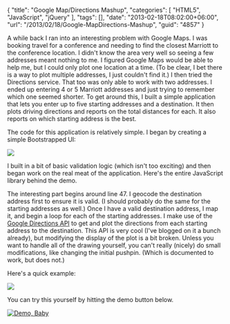 {
	"title": "Google Map/Directions Mashup",
	"categories": [
		"HTML5",
		"JavaScript",
		"jQuery"
	],
	"tags": [],
	"date": "2013-02-18T08:02:00+06:00",
	"url": "/2013/02/18/Google-MapDirections-Mashup",
	"guid": "4857"
}

A while back I ran into an interesting problem with Google Maps. I was booking travel for a conference and needing to find the closest Marriott to the conference location. I didn't know the area very well so seeing a few addresses meant nothing to me. I figured Google Maps would be able to help me, but I could only plot one location at a time. (To be clear, I bet there is a way to plot multiple addresses, I just couldn't find it.) I then tried the Directions service. That too was only able to work with two addresses. I ended up entering 4 or 5 Marriott addresses and just trying to remember which one seemed shorter. To get around this, I built a simple application that lets you enter up to five starting addresses and a destination. It then plots driving directions and reports on the total distances for each. It also reports on which starting address is the best.
<!--more-->
The code for this application is relatively simple. I began by creating a simple Bootstrapped UI:

<img src="https://static.raymondcamden.com/images/screenshot64.png" />

I built in a bit of basic validation logic (which isn't too exciting) and then began work on the real meat of the application. Here's the entire JavaScript library behind the demo.

<script src="https://gist.github.com/cfjedimaster/4977674.js"></script>

The interesting part begins around line 47. I geocode the destination address first to ensure it is valid. (I should probably do the same for the starting addresses as well.) Once I have a valid destination address, I map it, and begin a loop for each of the starting addresses. I make use of the <a href="https://developers.google.com/maps/documentation/directions/">Google Directions API</a> to get and plot the directions from each starting address to the destination. This API is very cool (I've blogged on it a bunch already), but modifying the display of the plot is a bit broken. Unless you want to handle all of the drawing yourself, you can't really (nicely) do small modifications, like changing the initial pushpin. (Which is documented to work, but does not.) 

Here's a quick example:

<img src="https://static.raymondcamden.com/images/screenshot65.png" />

You can try this yourself by hitting the demo button below.

<a href="http://www.raymondcamden.com/demos/2013/feb/13/test.html"><img src="https://static.raymondcamden.com/images/icon_128.png" title="Demo, Baby" border="0"></a>
